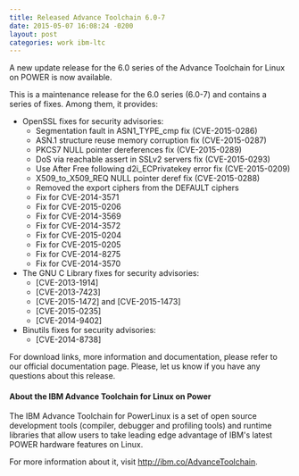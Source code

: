```yaml
---
title: Released Advance Toolchain 6.0-7
date: 2015-05-07 16:08:24 -0200
layout: post
categories: work ibm-ltc
---
```

A new update release for the 6.0 series of the Advance Toolchain for Linux on POWER is now available.<!--more-->

This is a maintenance release for the 6.0 series (6.0-7) and contains a series of fixes. Among them, it provides:

- OpenSSL fixes for security advisories:
  - Segmentation fault in ASN1_TYPE_cmp fix (CVE-2015-0286)
  - ASN.1 structure reuse memory corruption fix (CVE-2015-0287)
  - PKCS7 NULL pointer dereferences fix (CVE-2015-0289)
  - DoS via reachable assert in SSLv2 servers fix (CVE-2015-0293)
  - Use After Free following d2i_ECPrivatekey error fix (CVE-2015-0209)
  - X509_to_X509_REQ NULL pointer deref fix (CVE-2015-0288)
  - Removed the export ciphers from the DEFAULT ciphers
  - Fix for CVE-2014-3571
  - Fix for CVE-2015-0206
  - Fix for CVE-2014-3569
  - Fix for CVE-2014-3572
  - Fix for CVE-2015-0204
  - Fix for CVE-2015-0205
  - Fix for CVE-2014-8275
  - Fix for CVE-2014-3570
- The GNU C Library fixes for security advisories:
  - [CVE-2013-1914]
  - [CVE-2013-7423]
  - [CVE-2015-1472] and [CVE-2015-1473]
  - [CVE-2015-0235]
  - [CVE-2014-9402]
- Binutils fixes for security advisories:
  - [CVE-2014-8738]

For download links, more information and documentation, please refer to our official documentation page. Please, let us know if you have any questions about this release.

#### About the IBM Advance Toolchain for Linux on Power
The IBM Advance Toolchain for PowerLinux is a set of open source development tools (compiler, debugger and profiling tools) and runtime libraries that allow users to take leading edge advantage of IBM's latest POWER hardware features on Linux.

For more information about it, visit http://ibm.co/AdvanceToolchain.
